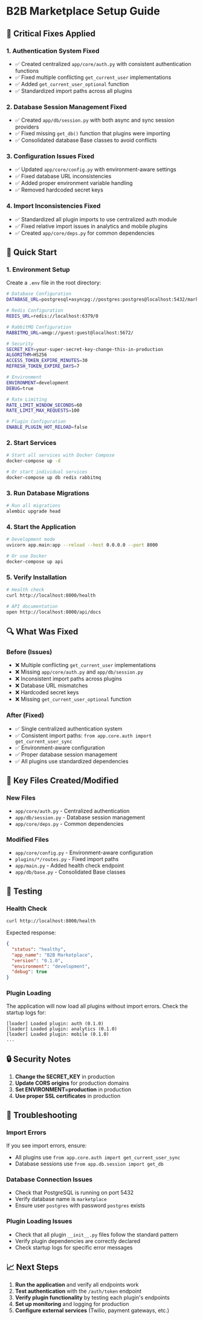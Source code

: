 # B2B Marketplace Setup Guide

## 🔧 **Critical Fixes Applied**

### 1. **Authentication System Fixed**
- ✅ Created centralized `app/core/auth.py` with consistent authentication functions
- ✅ Fixed multiple conflicting `get_current_user` implementations
- ✅ Added `get_current_user_optional` function
- ✅ Standardized import paths across all plugins

### 2. **Database Session Management Fixed**
- ✅ Created `app/db/session.py` with both async and sync session providers
- ✅ Fixed missing `get_db()` function that plugins were importing
- ✅ Consolidated database Base classes to avoid conflicts

### 3. **Configuration Issues Fixed**
- ✅ Updated `app/core/config.py` with environment-aware settings
- ✅ Fixed database URL inconsistencies
- ✅ Added proper environment variable handling
- ✅ Removed hardcoded secret keys

### 4. **Import Inconsistencies Fixed**
- ✅ Standardized all plugin imports to use centralized auth module
- ✅ Fixed relative import issues in analytics and mobile plugins
- ✅ Created `app/core/deps.py` for common dependencies

## 🚀 **Quick Start**

### 1. **Environment Setup**
Create a `.env` file in the root directory:

```bash
# Database Configuration
DATABASE_URL=postgresql+asyncpg://postgres:postgres@localhost:5432/marketplace

# Redis Configuration
REDIS_URL=redis://localhost:6379/0

# RabbitMQ Configuration
RABBITMQ_URL=amqp://guest:guest@localhost:5672/

# Security
SECRET_KEY=your-super-secret-key-change-this-in-production
ALGORITHM=HS256
ACCESS_TOKEN_EXPIRE_MINUTES=30
REFRESH_TOKEN_EXPIRE_DAYS=7

# Environment
ENVIRONMENT=development
DEBUG=true

# Rate Limiting
RATE_LIMIT_WINDOW_SECONDS=60
RATE_LIMIT_MAX_REQUESTS=100

# Plugin Configuration
ENABLE_PLUGIN_HOT_RELOAD=false
```

### 2. **Start Services**
```bash
# Start all services with Docker Compose
docker-compose up -d

# Or start individual services
docker-compose up db redis rabbitmq
```

### 3. **Run Database Migrations**
```bash
# Run all migrations
alembic upgrade head
```

### 4. **Start the Application**
```bash
# Development mode
uvicorn app.main:app --reload --host 0.0.0.0 --port 8000

# Or use Docker
docker-compose up api
```

### 5. **Verify Installation**
```bash
# Health check
curl http://localhost:8000/health

# API documentation
open http://localhost:8000/api/docs
```

## 🔍 **What Was Fixed**

### **Before (Issues)**
- ❌ Multiple conflicting `get_current_user` implementations
- ❌ Missing `app/core/auth.py` and `app/db/session.py`
- ❌ Inconsistent import paths across plugins
- ❌ Database URL mismatches
- ❌ Hardcoded secret keys
- ❌ Missing `get_current_user_optional` function

### **After (Fixed)**
- ✅ Single centralized authentication system
- ✅ Consistent import paths: `from app.core.auth import get_current_user_sync`
- ✅ Environment-aware configuration
- ✅ Proper database session management
- ✅ All plugins use standardized dependencies

## 📁 **Key Files Created/Modified**

### **New Files**
- `app/core/auth.py` - Centralized authentication
- `app/db/session.py` - Database session management
- `app/core/deps.py` - Common dependencies

### **Modified Files**
- `app/core/config.py` - Environment-aware configuration
- `plugins/*/routes.py` - Fixed import paths
- `app/main.py` - Added health check endpoint
- `app/db/base.py` - Consolidated Base classes

## 🧪 **Testing**

### **Health Check**
```bash
curl http://localhost:8000/health
```

Expected response:
```json
{
  "status": "healthy",
  "app_name": "B2B Marketplace",
  "version": "0.1.0",
  "environment": "development",
  "debug": true
}
```

### **Plugin Loading**
The application will now load all plugins without import errors. Check the startup logs for:
```
[loader] Loaded plugin: auth (0.1.0)
[loader] Loaded plugin: analytics (0.1.0)
[loader] Loaded plugin: mobile (0.1.0)
...
```

## 🔒 **Security Notes**

1. **Change the SECRET_KEY** in production
2. **Update CORS origins** for production domains
3. **Set ENVIRONMENT=production** in production
4. **Use proper SSL certificates** in production

## 🐛 **Troubleshooting**

### **Import Errors**
If you see import errors, ensure:
- All plugins use `from app.core.auth import get_current_user_sync`
- Database sessions use `from app.db.session import get_db`

### **Database Connection Issues**
- Check that PostgreSQL is running on port 5432
- Verify database name is `marketplace`
- Ensure user `postgres` with password `postgres` exists

### **Plugin Loading Issues**
- Check that all plugin `__init__.py` files follow the standard pattern
- Verify plugin dependencies are correctly declared
- Check startup logs for specific error messages

## 📈 **Next Steps**

1. **Run the application** and verify all endpoints work
2. **Test authentication** with the `/auth/token` endpoint
3. **Verify plugin functionality** by testing each plugin's endpoints
4. **Set up monitoring** and logging for production
5. **Configure external services** (Twilio, payment gateways, etc.)
